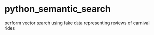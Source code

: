 # python_semantic_search
perform vector search using fake data representing reviews of carnival rides
